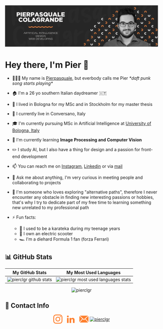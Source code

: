 [![Description banner](https://raw.githubusercontent.com/pierclgr/pierclgr/main/images/banner_dark.png)](https://www.pierpasqualecolagrande.com)

# **Hey there, I'm Pier** 👋

- 🙋🏻‍♂️ My name is [Pierpasquale](https://www.pierpasqualecolagrande.com/#about), but everbody calls me Pier _\*daft punk song starts playing\*_ 

- 🏠 I'm a 26 yo southern Italian daydreamer 🇮🇹

- 👣 I lived in Bologna for my MSc and in Stockholm for my master thesis

- 📍 I currently live in Conversano, Italy

- 🎓 I'm currently pursuing MSc in Artificial Intelligence at [University of Bologna, Italy](https://corsi.unibo.it/2cycle/artificial-intelligence/index.html)

<!-- - 🔭 I’m currently working on [Super Resolution](https://github.com/pierclgr/SuperResolution) -->

- 🌱 I'm currently learning **Image Processing and Computer Vision**

- ✏️  I study AI, but I also have a thing for design and a passion for front-end development

- 📫 You can reach me on [Instagram](https://www.instagram.com/pierclgr), [Linkedin](https://www.linkedin.com/in/pierclgr/) or via [mail](mailto:pierpasquale.colagrande@gmail.com)

- 💬 Ask me about anything, I'm very curious in meeting people and collaborating to projects

- 🔎 I'm someone who loves exploring "alternative paths", therefore I never encounter any obstacle in finding new interesting passions or hobbies, that's why I try to dedicate part of my free time to learning something new unrelated to my professional path

- ⚡ Fun facts:
  - 🥋 I used to be a karateka during my teenage years
  - 🛴 I own an electric scooter
  - 🏎 I'm a diehard Formula 1 fan (forza Ferrari)
  

## 📊 **GitHub Stats**

<div align="center">

| My GitHub Stats | My Most Used Languages |
|------------|------------|
|<img src="https://github-readme-stats.vercel.app/api?username=pierclgr&show_icons=true&count_private=true&title_color=ef8543&text_color=fefcfb&bg_color=262626&hide_border=1&locale=en&icon_color=ef8543" alt="pierclgr github stats"/>|<img src="https://github-readme-stats.vercel.app/api/top-langs/?username=pierclgr&&title_color=ef8543&text_color=fefcfb&bg_color=262626&hide_border=1&locale=en&icon_color=ef8543&layout=compact" alt="pierclgr most used languages stats">|
  
</div>


<p align="center">
<img src="https://komarev.com/ghpvc/?username=pierclgr&label=Profile views&color=ef8543&style=flat" alt="pierclgr" />
</p>

## 💬 **Contact Info**
<p align="center">
<a href="https://www.instagram.com/pierclgr/" target="blank"><img align="center" src="https://raw.githubusercontent.com/pierclgr/Personal-Website/master/icons/social-icons/instagram-logo-orange.svg" alt="pierclgr" height="30px" width="30px"/></a>
&nbsp;&nbsp;
<a href="https://www.linkedin.com/in/pierclgr/" target="blank"><img align="center" src="https://raw.githubusercontent.com/pierclgr/Personal-Website/master/icons/social-icons/linkedin-logo-orange.svg" alt="pierclgr" height="25px" width="25px"/></a>
&nbsp;&nbsp;
<a href="mailto:pierpasquale.colagrande@gmail.com" target="blank"><img align="center" src="https://raw.githubusercontent.com/pierclgr/Personal-Website/master/icons/social-icons/mail-orange.svg" alt="pierclgr" height="30px" width="30px"/></a>
<a href="https://www.pierpasqualecolagrande.com" target="blank"><img align="center" src="https://raw.githubusercontent.com/pierclgr/Personal-Website/master/icons/social-icons/logo-orange.svg" alt="pierclgr" height="30px" width="30px"/></a>
</p>

<!--
**pierclgr/pierclgr** is a ✨ _special_ ✨ repository because its `README.md` (this file) appears on your GitHub profile.

Here are some ideas to get you started:

- 🔭 I’m currently working on ...
- 🌱 I’m currently learning ...
- 👯 I’m looking to collaborate on ...
- 🤔 I’m looking for help with ...
- 💬 Ask me about ...
- 📫 How to reach me: ...
- 😄 Pronouns: ...
- ⚡ Fun fact: ...
-->
